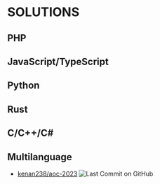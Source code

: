 # SOLUTIONS

## PHP

## JavaScript/TypeScript

## Python

## Rust

## C/C++/C\#

## Multilanguage
* [kenan238/aoc-2023](https://github.com/kenan238/aoc-2023) ![Last Commit on GitHub](https://img.shields.io/badge/last%20commit-2023--12--01-brightgreen)
